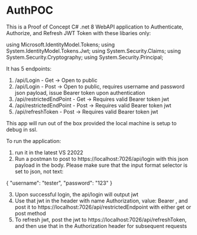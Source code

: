 # AuthPOC

This is a Proof of Concept C# .net 8 WebAPI application to Authenticate, Authorize, and Refresh JWT Token with these libaries only: 

using Microsoft.IdentityModel.Tokens;
using System.IdentityModel.Tokens.Jwt;
using System.Security.Claims;
using System.Security.Cryptography;
using System.Security.Principal;

It has 5 endpoints:

1. /api/Login - Get -> Open to public
2. /api/Login - Post -> Open to public, requires username and password json payload, issue Bearer token upon authentication
3. /api/restrictedEndPoint - Get -> Requires valid Bearer token jwt
4. /api/restrictedEndPoint - Post -> Requires valid Bearer token jwt
5. /api/refreshToken - Post ->  Requires valid Bearer token jwt

This app will run out of the box provided the local machine is setup to debug in ssl. 

To run the application:
1. run it in the latest VS 22022 
2. Run a postman to post to https://localhost:7026/api/login with this json payload in the body. Please make sure that the input format selector is set to json, not text:

{
  "username": "tester",
  "password": "123"
}

3. Upon successful login, the api/login will output jwt
4. Use that jwt in the header with name Authorization, value: Bearer <jwt>, and post it to https://localhost:7026/api/restrictedEndpoint with either get or post method
5. To refresh jwt, post the jwt to https://localhost:7026/api/refreshToken, and then use that in the Authorization header for subsequent requests

